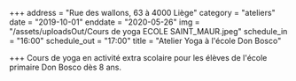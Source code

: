 +++
address = "Rue des wallons, 63 à 4000 Liège"
category = "ateliers"
date = "2019-10-01"
enddate = "2020-05-26"
img = "/assets/uploadsOut/Cours de yoga ECOLE SAINT_MAUR.jpeg"
schedule_in = "16:00"
schedule_out = "17:00"
title = "Atelier Yoga à l'école Don Bosco"

+++
Cours de yoga en activité extra scolaire pour les élèves de l'école primaire Don Bosco dès 8 ans. 